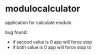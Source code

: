 # modulocalculator
application for calculate modulo

bug found:
- if second value is 0 app will force stop
- if both value is 0 app will force stop to
